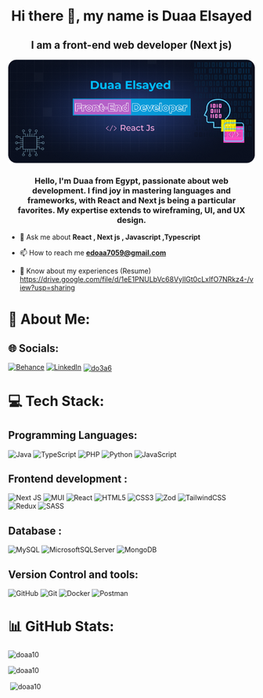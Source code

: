 <h1 align="center">
 Hi there 👋, my name is Duaa Elsayed
</h1>
<h2 align="center">
  I am a front-end web developer (Next js)
</h2>
<p align="center">
 
  ![i am a front-end web developer ](https://github.com/doaa10/doaa10/blob/main/Github.png)

</p>

<h3 align="center">Hello, I'm Duaa from Egypt, passionate about web development. I find joy in mastering languages and frameworks, with React and Next js being a particular favorites. My expertise extends to wireframing, UI, and UX design.</h3>

- 💬 Ask me about **React , Next js , Javascript ,Typescript**

- 📫 How to reach me **edoaa7059@gmail.com**

- 📄 Know about my experiences (Resume) https://drive.google.com/file/d/1eE1PNULbVc68VyllGt0cLxIfO7NRkz4-/view?usp=sharing
# 💫 About Me:


## 🌐 Socials:
[![Behance](https://img.shields.io/badge/Behance-1769ff?logo=behance&logoColor=white)](https://behance.net/duaaElsayed) [![LinkedIn](https://img.shields.io/badge/LinkedIn-%230077B5.svg?logo=linkedin&logoColor=white)](https://linkedin.com/in/doaa-sh10) 
<a href="https://codeforces.com/profile/do3a6" target="blank"><img align="center" src="https://raw.githubusercontent.com/rahuldkjain/github-profile-readme-generator/master/src/images/icons/Social/codeforces.svg" alt="do3a6" height="30" width="40" /></a>


# 💻 Tech Stack:
## Programming Languages:
![Java](https://img.shields.io/badge/java-%23ED8B00.svg?style=for-the-badge&logo=openjdk&logoColor=white) ![TypeScript](https://img.shields.io/badge/typescript-%23007ACC.svg?style=for-the-badge&logo=typescript&logoColor=white) ![PHP](https://img.shields.io/badge/php-%23777BB4.svg?style=for-the-badge&logo=php&logoColor=white) ![Python](https://img.shields.io/badge/python-3670A0?style=for-the-badge&logo=python&logoColor=ffdd54) ![JavaScript](https://img.shields.io/badge/javascript-%23323330.svg?style=for-the-badge&logo=javascript&logoColor=%23F7DF1E)

## Frontend development :
![Next JS](https://img.shields.io/badge/Next-black?style=for-the-badge&logo=next.js&logoColor=white) ![MUI](https://img.shields.io/badge/MUI-%230081CB.svg?style=for-the-badge&logo=mui&logoColor=white) ![React](https://img.shields.io/badge/react-%2320232a.svg?style=for-the-badge&logo=react&logoColor=%2361DAFB)
 ![HTML5](https://img.shields.io/badge/html5-%23E34F26.svg?style=for-the-badge&logo=html5&logoColor=white) ![CSS3](https://img.shields.io/badge/css3-%231572B6.svg?style=for-the-badge&logo=css3&logoColor=white) ![Zod](https://img.shields.io/badge/zod-%233068b7.svg?style=for-the-badge&logo=zod&logoColor=white) ![TailwindCSS](https://img.shields.io/badge/tailwindcss-%2338B2AC.svg?style=for-the-badge&logo=tailwind-css&logoColor=white) ![Redux](https://img.shields.io/badge/redux-%23593d88.svg?style=for-the-badge&logo=redux&logoColor=white) ![SASS](https://img.shields.io/badge/SASS-hotpink.svg?style=for-the-badge&logo=SASS&logoColor=white) 


## Database :
![MySQL](https://img.shields.io/badge/mysql-4479A1.svg?style=for-the-badge&logo=mysql&logoColor=white) ![MicrosoftSQLServer](https://img.shields.io/badge/Microsoft%20SQL%20Server-CC2927?style=for-the-badge&logo=microsoft%20sql%20server&logoColor=white) ![MongoDB](https://img.shields.io/badge/MongoDB-%234ea94b.svg?style=for-the-badge&logo=mongodb&logoColor=white)

## Version Control and tools:
![GitHub](https://img.shields.io/badge/github-%23121011.svg?style=for-the-badge&logo=github&logoColor=white) ![Git](https://img.shields.io/badge/git-%23F05033.svg?style=for-the-badge&logo=git&logoColor=white) ![Docker](https://img.shields.io/badge/docker-%230db7ed.svg?style=for-the-badge&logo=docker&logoColor=white) ![Postman](https://img.shields.io/badge/Postman-FF6C37?style=for-the-badge&logo=postman&logoColor=white)


# 📊 GitHub Stats:




<!-- Proudly created with GPRM ( https://gprm.itsvg.in ) -->
<p><img align="center" src="https://github-readme-stats.vercel.app/api/top-langs?username=doaa10&show_icons=true&locale=en&layout=compact" alt="doaa10" /></p>

<p><img align="center" src="https://github-readme-streak-stats.herokuapp.com/?user=doaa10&" alt="doaa10" /></p>
<p>&nbsp;<img align="center" src="https://github-readme-stats.vercel.app/api?username=doaa10&show_icons=true&locale=en" alt="doaa10" /></p>





  


